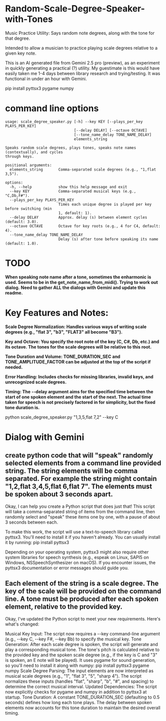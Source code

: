 # Random-Scale-Degree-Speaker-with-Tones
Music Practice Utility: Says random note degrees, along with the tone for that degree.

Intended to allow a musician to practice playing scale degrees relative to a given key note. 

This is an AI generated file from Gemini 2.5 pro (preview), as an experiment in quickly generating a practical (?) utility. My guestimate is this would have easily taken me 1-4 days between library research and trying/testing. It was functional in under an hour with Gemini.

pip install pyttsx3 pygame numpy


# command line options
```
usage: scale_degree_speaker.py [-h] --key KEY [--plays_per_key PLAYS_PER_KEY]
                               [--delay DELAY] [--octave OCTAVE]
                               [--tone_name_delay TONE_NAME_DELAY]
                               elements_string

Speaks random scale degrees, plays tones, speaks note names (contextually), and cycles
through keys.

positional arguments:
  elements_string       Comma-separated scale degrees (e.g., "1,flat 3,5").

options:
  -h, --help            show this help message and exit
  --key KEY             Comma-separated musical keys (e.g., "C,Db,F#").
  --plays_per_key PLAYS_PER_KEY
                        Times each unique degree is played per key before switching (min
                        1, default: 1).
  --delay DELAY         Approx. delay (s) between element cycles (default: 3.0).
  --octave OCTAVE       Octave for key roots (e.g., 4 for C4, default: 4).
  --tone_name_delay TONE_NAME_DELAY
                        Delay (s) after tone before speaking its name (default: 1.0).
 ```
# TODO
**When speaking note name after a tone, sometimes the enharmonic is used. Seems to be in the get_note_name_from_midi(). Trying to work out dialog.**
**Need to gather ALL the dialogs with Gemini and update this readme.**

# Key Features and Notes:

**Scale Degree Normalization: Handles various ways of writing scale degrees (e.g., "flat 3", "b3", "FLAT3" all become "B3").**

**Key and Octave: You specify the root note of the key (C, C#, Db, etc.) and its octave. The tones for the scale degrees will be relative to this root.**

**Tone Duration and Volume: TONE_DURATION_SEC and TONE_AMPLITUDE_FACTOR can be adjusted at the top of the script if needed.**

**Error Handling: Includes checks for missing libraries, invalid keys, and unrecognized scale degrees.**

**Timing: The --delay argument aims for the specified time between the start of one spoken element and the start of the next. The actual time taken for speech is not precisely factored in for simplicity, but the fixed tone duration is.**






python scale_degree_speaker.py "1,3,5,flat 7,2" --key C

# Dialog with Gemini
>>
create python code that will "speak" randomly selected elements from a command line provided string. 
The string elements will be comma separated. 
For example the string might contain "1,2,flat 3,4,5,flat 6,flat 7". 
The elements must be spoken about 3 seconds apart.
-----
Okay, I can help you create a Python script that does just that! This script will take a comma-separated string of items from the command line, then randomly select and "speak" these items one by one, with a pause of about 3 seconds between each.

To make this work, the script will use a text-to-speech library called pyttsx3. You'll need to install it if you haven't already. You can usually install it by running:
pip install pyttsx3

Depending on your operating system, pyttsx3 might also require other system libraries for speech synthesis (e.g., espeak on Linux, SAPI5 on Windows, NSSpeechSynthesizer on macOS). If you encounter issues, the pyttsx3 documentation or error messages should guide you.


>>
Each element of the string is a scale degree. 
The key of the scale will be provided on the command line. 
A tone must be produced after each spoken element, relative to the provided key.
-----
Okay, I've updated the Python script to meet your new requirements. Here's what's changed:

Musical Key Input: The script now requires a --key command-line argument (e.g., --key C, --key F#, --key Bb) to specify the musical key.
Tone Generation: After each scale degree is spoken, the script will generate and play a corresponding musical tone.
The tone's pitch is calculated relative to the provided key and the spoken scale degree (e.g., if the key is C and "3" is spoken, an E note will be played).
It uses pygame for sound generation, so you'll need to install it along with numpy: pip install pyttsx3 pygame numpy
Scale Degree Parsing: The input elements are now interpreted as musical scale degrees (e.g., "1", "flat 3", "5", "sharp 4"). The script normalizes these inputs (handles "flat", "sharp", "b", "#", and spacing) to determine the correct musical interval.
Updated Dependencies: The script now explicitly checks for pygame and numpy in addition to pyttsx3 at startup.
Tone Duration: A constant TONE_DURATION_SEC (defaulting to 0.5 seconds) defines how long each tone plays. The delay between spoken elements now accounts for this tone duration to maintain the desired overall timing.
